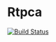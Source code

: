 # Rtpca

[![Build Status](https://travis-ci.org/nkurzaw/Rtpca.svg?branch=master)](https://travis-ci.org/nkurzaw/Rtpca)

